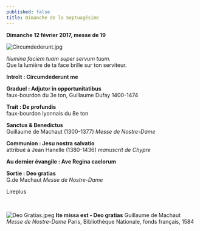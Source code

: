 ```yaml
---
published: false
title: Dimanche de la Septuagésime
---
```

**Dimanche 12 février 2017, messe de 19**

![Circumdederunt.jpg]({{site.baseurl}}/images/Circumdederunt.jpg)


*Illumina faciem tuam super servum tuum.*  
Que la lumière de ta face brille sur ton serviteur.

**Introït : Circumdederunt me**

**Graduel : Adjutor in opportunitatibus**  
faux-bourdon du 3e ton, Guillaume Dufay 1400-1474

**Trait : De profundis**  
faux-bourdon lyonnais du 8e ton

**Sanctus & Benedictus**  
Guillaume de Machaut (1300-1377) *Messe de Nostre-Dame*  

**Communion : Jesu nostra salvatio**  
attribué à Jean Hanelle (1380-1436) *manuscrit de Chypre*

**Au dernier évangile : Ave Regina caelorum**  

**Sortie : Deo gratias**  
G.de Machaut *Messe de Nostre-Dame*

Lireplus

&nbsp;

![Deo Gratias.jpeg]({{site.baseurl}}/images/Deo%20Gratias.jpeg)
**Ite missa est - Deo gratias** Guillaume de Machaut *Messe de Nostre-Dame* Paris, Bibliothèque Nationale, fonds français, 1584